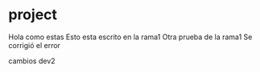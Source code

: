 # project
Hola como estas
Esto esta escrito en la rama1
Otra prueba de la rama1
Se corrigió el error

cambios dev2
